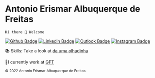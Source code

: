 # Antonio Erismar Albuquerque de Freitas

```
Hi there 👋 Welcome
```

[![Github Badge](https://img.shields.io/badge/-devAlbuquerque-000?style=flat-square&logo=Github&logoColor=white&link=https://github.com/devAlbuquerque)](https://github.com/devAlbuquerque)
[![Linkedin Badge](https://img.shields.io/badge/-Antonio-blue?style=flat-square&logo=Linkedin&logoColor=white&link=https://www.linkedin.com/in/antonioerismar/)](https://www.linkedin.com/in/antonioerismar/)
[![Outlook Badge](https://img.shields.io/badge/contato.albuquerque@outlook.com.br-0078D4?style=flat-square&logo=microsoft-outlook&logoColor=white&link=mailto:contato.albuquerque@outlook.com.br)](mailto:contato.albuquerque@outlook.com.br)
[![Instagram Badge](https://img.shields.io/badge/-@albuquerque_mazza-C13584?style=flat-square&labelColor=C13584&logo=instagram&logoColor=white&link=https://www.instagram.com/albuquerque_mazza/)](https://www.instagram.com/albuquerque_mazza/)
 
:books: Skills: Take a look at [da uma olhadinha](https://github.com/devAlbuquerque/curriculum-vitae/blob/master/README.md)

:briefcase:I currently work at [GFT](https://www.gft.com/br/pt)



<sub> ©️ 2022 Antonio Erismar Albuquerque de Freitas </sub>
